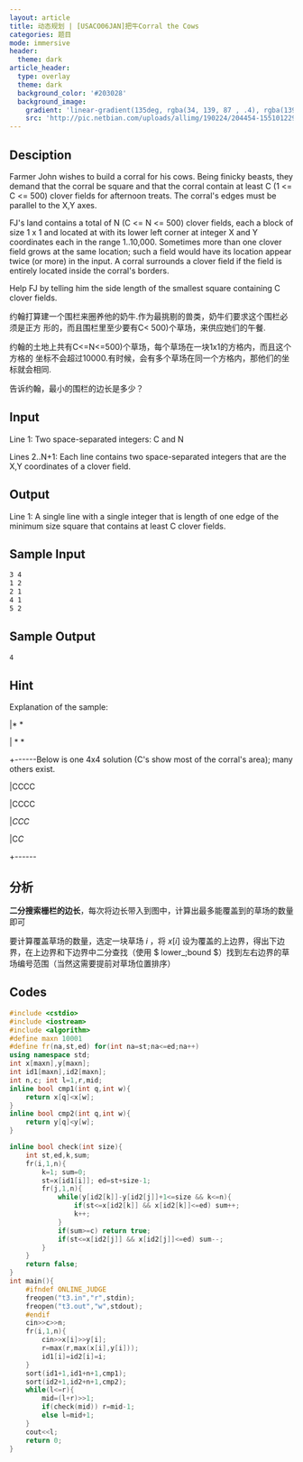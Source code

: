 ```yaml
---
layout: article
title: 动态规划 | [USACO06JAN]把牛Corral the Cows
categories: 题目
mode: immersive
header:
  theme: dark
article_header:
  type: overlay
  theme: dark
  background_color: '#203028'
  background_image:
    gradient: 'linear-gradient(135deg, rgba(34, 139, 87 , .4), rgba(139, 34, 139, .4))'
    src: 'http://pic.netbian.com/uploads/allimg/190224/204454-15510122943266.jpg'
---
```

## Desciption

Farmer John wishes to build a corral for his cows. Being finicky beasts, they demand that the corral be square and that the corral contain at least C (1 <= C <= 500) clover fields for afternoon treats. The corral's edges must be parallel to the X,Y axes.

FJ's land contains a total of N (C <= N <= 500) clover fields, each a block of size 1 x 1 and located at with its lower left corner at integer X and Y coordinates each in the range 1..10,000. Sometimes more than one clover field grows at the same location; such a field would have its location appear twice (or more) in the input. A corral surrounds a clover field if the field is entirely located inside the corral's borders.

Help FJ by telling him the side length of the smallest square containing C clover fields.

约翰打算建一个围栏来圈养他的奶牛.作为最挑剔的兽类，奶牛们要求这个围栏必须是正方 形的，而且围栏里至少要有C< 500)个草场，来供应她们的午餐.

约翰的土地上共有C<=N<=500)个草场，每个草场在一块1x1的方格内，而且这个方格的 坐标不会超过10000.有时候，会有多个草场在同一个方格内，那他们的坐标就会相同.

告诉约翰，最小的围栏的边长是多少？

## Input

Line 1: Two space-separated integers: C and N

Lines 2..N+1: Each line contains two space-separated integers that are the X,Y coordinates of a clover field.

## Output

Line 1: A single line with a single integer that is length of one edge of the minimum size square that contains at least C clover fields.

## Sample Input

```txt
3 4
1 2
2 1
4 1
5 2
```

## Sample Output

```txt
4
```

## Hint

Explanation of the sample:

|* *

| * *

+------Below is one 4x4 solution (C's show most of the corral's area); many others exist.

|CCCC

|CCCC

|*CCC*

|C*C*

+------

## 分析

**二分搜索栅栏的边长**，每次将边长带入到图中，计算出最多能覆盖到的草场的数量即可

要计算覆盖草场的数量，选定一块草场 $i$ ，将 $x[i]$ 设为覆盖的上边界，得出下边界，在上边界和下边界中二分查找（使用 $ lower\_\;bound $）找到左右边界的草场编号范围（当然这需要提前对草场位置排序）

## Codes

```cpp
#include <cstdio>
#include <iostream>
#include <algorithm>
#define maxn 10001
#define fr(na,st,ed) for(int na=st;na<=ed;na++)
using namespace std;
int x[maxn],y[maxn];
int id1[maxn],id2[maxn];
int n,c; int l=1,r,mid;
inline bool cmp1(int q,int w){
	return x[q]<x[w];
}
inline bool cmp2(int q,int w){
	return y[q]<y[w];
}

inline bool check(int size){
	int st,ed,k,sum;
	fr(i,1,n){
		k=1; sum=0;
		st=x[id1[i]]; ed=st+size-1;
		fr(j,1,n){
			while(y[id2[k]]-y[id2[j]]+1<=size && k<=n){
				if(st<=x[id2[k]] && x[id2[k]]<=ed) sum++;
				k++;
			}
			if(sum>=c) return true;
			if(st<=x[id2[j]] && x[id2[j]]<=ed) sum--;
		}
	}
	return false;
}
int main(){
	#ifndef ONLINE_JUDGE
	freopen("t3.in","r",stdin);
	freopen("t3.out","w",stdout);
	#endif
	cin>>c>>n;
	fr(i,1,n){
		cin>>x[i]>>y[i];
		r=max(r,max(x[i],y[i]));
		id1[i]=id2[i]=i;
	}
	sort(id1+1,id1+n+1,cmp1);
	sort(id2+1,id2+n+1,cmp2);
	while(l<=r){
		mid=(l+r)>>1;
		if(check(mid)) r=mid-1;
		else l=mid+1;
	}
	cout<<l;
	return 0;
}
```

